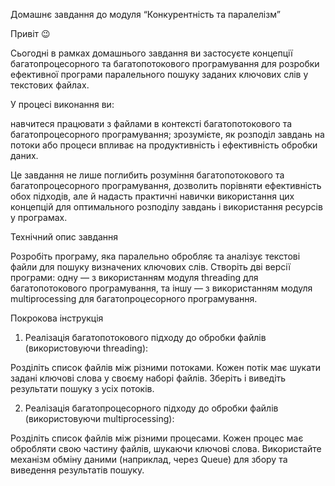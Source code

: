Домашнє завдання до модуля “Конкурентність та паралелізм”





Привіт 😉



Сьогодні в рамках домашнього завдання ви застосуєте концепції багатопроцесорного та багатопотокового програмування для розробки ефективної програми паралельного пошуку заданих ключових слів у текстових файлах.



У процесі виконання ви:

навчитеся працювати з файлами в контексті багатопотокового та багатопроцесорного програмування;
зрозумієте, як розподіл завдань на потоки або процеси впливає на продуктивність і ефективність обробки даних.


Це завдання не лише поглибить розуміння багатопотокового та багатопроцесорного програмування, дозволить порівняти ефективність обох підходів, але й надасть практичні навички використання цих концепцій для оптимального розподілу завдань і використання ресурсів у програмах.



Технiчний опис завдання



Розробіть програму, яка паралельно обробляє та аналізує текстові файли для пошуку визначених ключових слів. Створіть дві версії програми: одну — з використанням модуля threading для багатопотокового програмування, та іншу — з використанням модуля multiprocessing для багатопроцесорного програмування.





Покрокова інструкція



1. Реалізація багатопотокового підходу до обробки файлів (використовуючи threading):

Розділіть список файлів між різними потоками.
Кожен потік має шукати задані ключові слова у своєму наборі файлів.
Зберіть і виведіть результати пошуку з усіх потоків.


2. Реалізація багатопроцесорного підходу до обробки файлів (використовуючи multiprocessing):

Розділіть список файлів між різними процесами.
Кожен процес має обробляти свою частину файлів, шукаючи ключові слова.
Використайте механізм обміну даними (наприклад, через Queue) для збору та виведення результатів пошуку.
